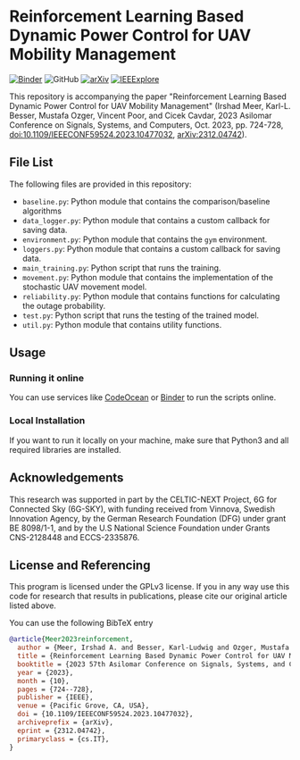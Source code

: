 # Reinforcement Learning Based Dynamic Power Control for UAV Mobility Management

[![Binder](https://mybinder.org/badge_logo.svg)](https://mybinder.org/v2/gh/Irshadmeer/Asilomar-2023-EE-UAV-Varying-Reliability/HEAD)
![GitHub](https://img.shields.io/github/license/Irshadmeer/Asilomar-2023-EE-UAV-Varying-Reliability)
[![arXiv](https://img.shields.io/badge/arXiv-2312.04742-informational)](https://arxiv.org/abs/2312.04742)
[![IEEExplore](https://img.shields.io/badge/doi-10.1109/IEEECONF59524.2023.10477032-informational)](https://doi.org/10.1109/IEEECONF59524.2023.10477032)


This repository is accompanying the paper "Reinforcement Learning Based Dynamic
Power Control for UAV Mobility Management" (Irshad Meer, Karl-L. Besser,
Mustafa Ozger, Vincent Poor, and Cicek Cavdar, 2023 Asilomar Conference on
Signals, Systems, and Computers, Oct. 2023, pp. 724-728,
[doi:10.1109/IEEECONF59524.2023.10477032](https://doi.org/10.1109/IEEECONF59524.2023.10477032),
[arXiv:2312.04742](https://arxiv.org/abs/2312.04742)).


## File List
The following files are provided in this repository:

- `baseline.py`: Python module that contains the comparison/baseline algorithms
- `data_logger.py`: Python module that contains a custom callback for saving data.
- `environment.py`: Python module that contains the `gym` environment.
- `loggers.py`: Python module that contains a custom callback for saving data.
- `main_training.py`: Python script that runs the training.
- `movement.py`: Python module that contains the implementation of the stochastic UAV movement model.
- `reliability.py`: Python module that contains functions for calculating the outage probability.
- `test.py`: Python script that runs the testing of the trained model.
- `util.py`: Python module that contains utility functions.


## Usage
### Running it online
You can use services like [CodeOcean](https://codeocean.com) or
[Binder](https://mybinder.org/v2/gh/Irshadmeer/Asilomar-2023-EE-UAV-Varying-Reliability/HEAD) to run
the scripts online.

### Local Installation
If you want to run it locally on your machine, make sure that Python3 and all
required libraries are installed.


## Acknowledgements
This research was supported in part by the CELTIC-NEXT Project, 6G for
Connected Sky (6G-SKY), with funding received from Vinnova, Swedish Innovation
Agency, by the German Research Foundation (DFG) under grant BE 8098/1-1, and by
the U.S National Science Foundation under Grants CNS-2128448 and ECCS-2335876.



## License and Referencing
This program is licensed under the GPLv3 license. If you in any way use this
code for research that results in publications, please cite our original
article listed above.

You can use the following BibTeX entry
```bibtex
@article{Meer2023reinforcement,
  author = {Meer, Irshad A. and Besser, Karl-Ludwig and Ozger, Mustafa and Poor, H. Vincent and Cavdar, Cicek},
  title = {Reinforcement Learning Based Dynamic Power Control for UAV Mobility Management},
  booktitle = {2023 57th Asilomar Conference on Signals, Systems, and Computers},
  year = {2023},
  month = {10},
  pages = {724--728},
  publisher = {IEEE},
  venue = {Pacific Grove, CA, USA},
  doi = {10.1109/IEEECONF59524.2023.10477032},
  archiveprefix = {arXiv},
  eprint = {2312.04742},
  primaryclass = {cs.IT},
}
```
